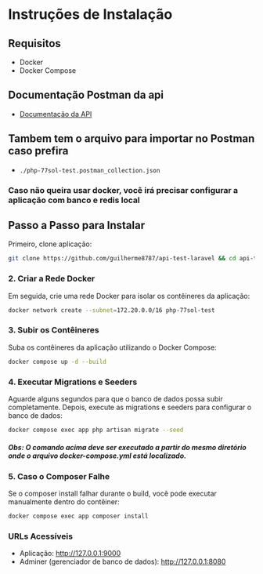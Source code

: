 # Instruções de Instalação

## Requisitos
- Docker
- Docker Compose

## Documentação Postman da api

- [Documentação da API]()

## Tambem tem o arquivo para importar no Postman caso prefira

- `./php-77sol-test.postman_collection.json`

### Caso não queira usar docker, você irá precisar configurar a aplicação com banco e redis local

## Passo a Passo para Instalar

Primeiro, clone aplicação:

```bash
git clone https://github.com/guilherme8787/api-test-laravel && cd api-test-laravel
```

### 2. Criar a Rede Docker

Em seguida, crie uma rede Docker para isolar os contêineres da aplicação:

```bash
docker network create --subnet=172.20.0.0/16 php-77sol-test
```

### 3. Subir os Contêineres

Suba os contêineres da aplicação utilizando o Docker Compose:

```bash
docker compose up -d --build
```

### 4. Executar Migrations e Seeders

Aguarde alguns segundos para que o banco de dados possa subir completamente. Depois, execute as migrations e seeders para configurar o banco de dados:

```bash
docker compose exec app php artisan migrate --seed
```

##### Obs: O comando acima deve ser executado a partir do mesmo diretório onde o arquivo docker-compose.yml está localizado.

### 5. Caso o Composer Falhe

Se o composer install falhar durante o build, você pode executar manualmente dentro do contêiner:

```bash
docker compose exec app composer install
```

### URLs Acessíveis

- Aplicação: http://127.0.0.1:9000
- Adminer (gerenciador de banco de dados): http://127.0.0.1:8080
